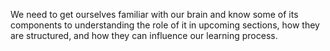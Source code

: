 We need to get ourselves familiar with our brain and know some of its components to understanding the role of it in upcoming sections, how they are structured, and how they can influence our learning process.

